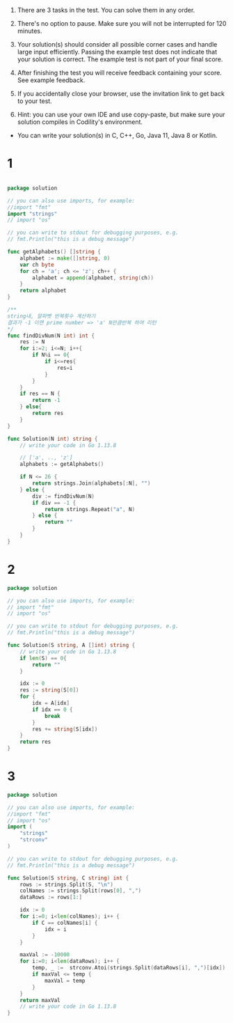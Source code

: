 1. There are 3 tasks in the test. You can solve them in any order.

2. There's no option to pause. Make sure you will not be interrupted for 120 minutes.

3. Your solution(s) should consider all possible corner cases and handle large input efficiently. Passing the example test does not indicate that your solution is correct. The example test is not part of your final score.

4. After finishing the test you will receive feedback containing your score. See example feedback.

5. If you accidentally close your browser, use the invitation link to get back to your test.

6. Hint: you can use your own IDE and use copy-paste, but make sure your solution compiles in Codility's environment.

* You can write your solution(s) in C, C++, Go, Java 11, Java 8 or Kotlin.



# 1

```go

package solution

// you can also use imports, for example:
//import "fmt"
import "strings"
// import "os"

// you can write to stdout for debugging purposes, e.g.
// fmt.Println("this is a debug message")

func getAlphabets() []string {
    alphabet := make([]string, 0)
    var ch byte
    for ch = 'a'; ch <= 'z'; ch++ {
        alphabet = append(alphabet, string(ch))
    }
    return alphabet
}

/**
string내, 알파벳 반복횟수 계산하기
결과가 -1 이면 prime number => 'a' N만큼반복 하여 리턴
*/
func findDivNum(N int) int {
    res := N
    for i:=2; i<=N; i++{
        if N%i == 0{
            if i<=res{
                res=i
            }
        }
    }
    if res == N {
        return -1
    } else{
        return res
    }
}

func Solution(N int) string {
    // write your code in Go 1.13.8

    // ['a', .., 'z']
    alphabets := getAlphabets()

    if N <= 26 {
        return strings.Join(alphabets[:N], "")
    } else {
        div := findDivNum(N)
        if div == -1 {
            return strings.Repeat("a", N)
        } else {
            return ""
        }
    }
}
```

# 2

```go
package solution

// you can also use imports, for example:
// import "fmt"
// import "os"

// you can write to stdout for debugging purposes, e.g.
// fmt.Println("this is a debug message")

func Solution(S string, A []int) string {
    // write your code in Go 1.13.8
    if len(S) == 0{
        return ""
    }

    idx := 0
    res := string(S[0])
    for {
        idx = A[idx]
        if idx == 0 {
            break
        }
        res += string(S[idx])
    }
    return res
}


```


# 3

```go
package solution

// you can also use imports, for example:
//import "fmt"
// import "os"
import (
    "strings"
    "strconv"
)

// you can write to stdout for debugging purposes, e.g.
// fmt.Println("this is a debug message")

func Solution(S string, C string) int {
    rows := strings.Split(S, "\n")
    colNames := strings.Split(rows[0], ",")
    dataRows := rows[1:]

    idx := 0
    for i:=0; i<len(colNames); i++ {
        if C == colNames[i] {
            idx = i
        }
    }

    maxVal := -10000
    for i:=0; i<len(dataRows); i++ {
        temp, _ :=  strconv.Atoi(strings.Split(dataRows[i], ",")[idx])
        if maxVal <= temp {
            maxVal = temp
        }
    }
    return maxVal
    // write your code in Go 1.13.8
}
```
